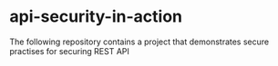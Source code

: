 # api-security-in-action
The following repository contains a project that demonstrates secure practises for securing REST API
